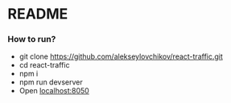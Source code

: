 # README #

### How to run? ###

* git clone https://github.com/alekseylovchikov/react-traffic.git
* cd react-traffic
* npm i
* npm run devserver
* Open [localhost:8050](http://localhost:8050)